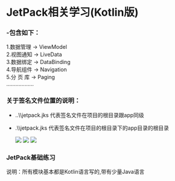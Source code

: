 # JetPack相关学习(Kotlin版)


### -包含如下：
1.数据管理 -> ViewModel<br>
2.视图通知 -> LiveData<br>
3.数据绑定 -> DataBinding<br>
4.导航组件 -> Navigation<br>
5.分 页 库 -> Paging<br>
  ………………<br>
 ### 关于签名文件位置的说明：
- ..\\\jetpack.jks 代表签名文件在项目的根目录跟app同级
- .\\\jetpack.jks 代表签名文件在项目的根目录下的app目录的根目录

  [![](https://img.shields.io/badge/Dart-No-red)](https://android-arsenal.com/api?level=14) [![](https://img.shields.io/badge/Kotlin-Yes-orange)](https://www.kotlincn.net/docs/reference/android-overview.html)  [![](https://img.shields.io/badge/AndroidX-Yes-brightgreen)](https://developer.android.google.cn/jetpack/androidx)


### JetPack基础练习
说明：所有模块基本都是Kotlin语言写的,带有少量Java语言
